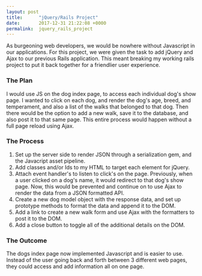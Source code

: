 ```yaml
---
layout: post
title:      "jQuery/Rails Project"
date:       2017-12-31 21:22:08 +0000
permalink:  jquery_rails_project
---
```




As burgeoning web developers, we would be nowhere without Javascript in our applications. For this project, we were given the task to add jQuery and Ajax to our previous Rails application. This meant breaking my working rails project to put it back together for a friendlier user experience.

### The Plan
I would use JS on the dog index page, to access each individual dog's show page. I wanted to click on each dog, and render the dog's age, breed, and temperament, and also a list of the walks that belonged to that dog. Then there would be the option to add a new walk, save it to the database, and also post it to that same page. This entire process would happen without a full page reload using Ajax. 

### The Process
1. Set up the server side to render JSON through a serialization gem, and the Javacript asset pipeline.
2. Add classes and/or Ids to my HTML to target each element for jQuery. 
3. Attach event handler's to listen to click's on the page. Previously, when a user clicked on a dog's name, it would redirect to that dog's show page. Now, this would be prevented and continue on to use Ajax to render the data from a JSON formatted API. 
4. Create a new dog model object with the response data, and set up prototype methods to format the data and append it to the DOM. 
5. Add a link to create a new walk form and use Ajax with the formatters to post it to the DOM. 
6. Add a close button to toggle all of the additional details on the DOM. 

### The Outcome
The dogs index page now implemented Javascript and is easier to use. Instead of the user going back and forth between 3 different web pages, they could access and add information all on one page. 
